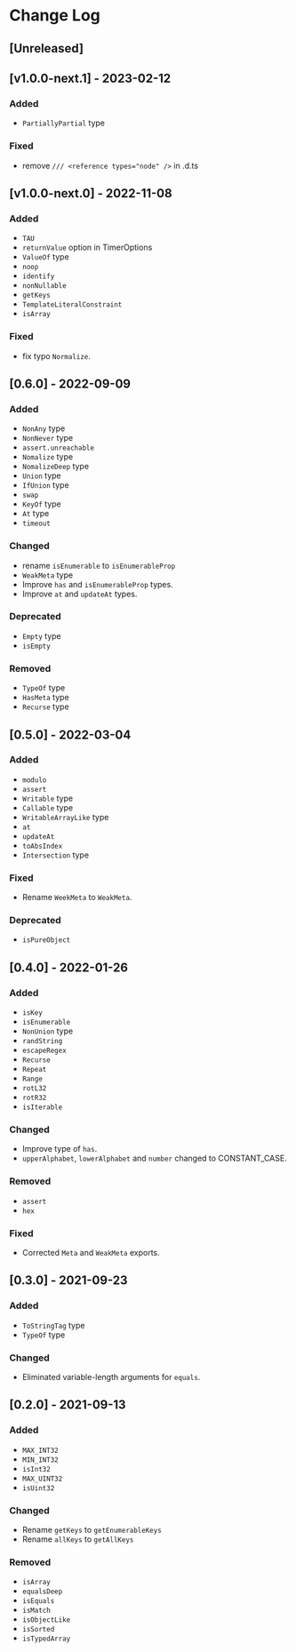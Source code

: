 
# Change Log

## [Unreleased]

## [v1.0.0-next.1] - 2023-02-12
### Added
- `PartiallyPartial` type

### Fixed
- remove `/// <reference types="node" />` in .d.ts

## [v1.0.0-next.0] - 2022-11-08
### Added
- `TAU`
- `returnValue` option in TimerOptions
- `ValueOf` type
- `noop`
- `identify`
- `nonNullable`
- `getKeys`
- `TemplateLiteralConstraint`
- `isArray`

### Fixed
- fix typo `Normalize`.

## [0.6.0] - 2022-09-09
### Added
- `NonAny` type
- `NonNever` type
- `assert.unreachable`
- `Nomalize` type
- `NomalizeDeep` type
- `Union` type
- `IfUnion` type
- `swap`
- `KeyOf` type
- `At` type
- `timeout`

### Changed
- rename `isEnumerable` to `isEnumerableProp`
- `WeakMeta` type
- Improve `has` and `isEnumerableProp` types.
- Improve `at` and `updateAt` types.

### Deprecated
- `Empty` type
- `isEmpty`

### Removed
- `TypeOf` type
- `HasMeta` type
- `Recurse` type

## [0.5.0] - 2022-03-04
### Added
- `modulo`
- `assert`
- `Writable` type
- `Callable` type
- `WritableArrayLike` type
- `at`
- `updateAt`
- `toAbsIndex`
- `Intersection` type

### Fixed
- Rename `WeekMeta` to `WeakMeta`.

### Deprecated
- `isPureObject`

## [0.4.0] - 2022-01-26
### Added
- `isKey`
- `isEnumerable`
- `NonUnion` type
- `randString`
- `escapeRegex`
- `Recurse`
- `Repeat`
- `Range`
- `rotL32`
- `rotR32`
- `isIterable`

### Changed
- Improve type of `has`.
- `upperAlphabet`, `lowerAlphabet` and `number` changed to CONSTANT_CASE.

### Removed
- `assert`
- `hex`

### Fixed
- Corrected `Meta` and `WeakMeta` exports.

## [0.3.0] - 2021-09-23
### Added
- `ToStringTag` type
- `TypeOf` type

### Changed
- Eliminated variable-length arguments for `equals`.

## [0.2.0] - 2021-09-13
### Added
- `MAX_INT32`
- `MIN_INT32`
- `isInt32`
- `MAX_UINT32`
- `isUint32`

### Changed
- Rename `getKeys` to `getEnumerableKeys`
- Rename `allKeys` to `getAllKeys`

### Removed
- `isArray`
- `equalsDeep`
- `isEquals`
- `isMatch`
- `isObjectLike`
- `isSorted`
- `isTypedArray`

